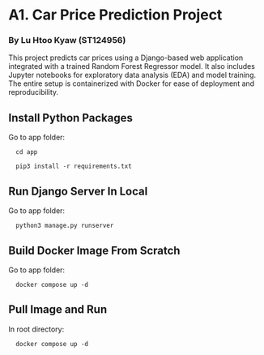 # A1. Car Price Prediction Project
### By Lu Htoo Kyaw (ST124956)

This project predicts car prices using a Django-based web application integrated with a trained Random Forest Regressor model. It also includes Jupyter notebooks for exploratory data analysis (EDA) and model training. The entire setup is containerized with Docker for ease of deployment and reproducibility.

## Install Python Packages
Go to app folder:

```
  cd app
```
```
  pip3 install -r requirements.txt
```

## Run Django Server In Local
Go to app folder:

```
  python3 manage.py runserver
```

## Build Docker Image From Scratch

Go to app folder:

```
  docker compose up -d
```

## Pull Image and Run
In root directory:

```
  docker compose up -d
```